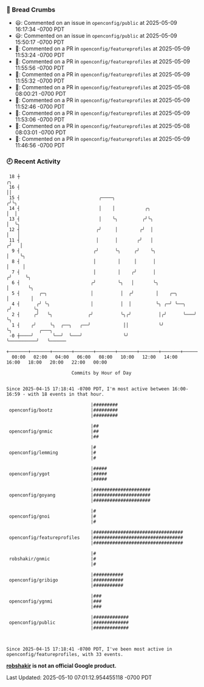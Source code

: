 ### 🍞 Bread Crumbs

 * 😃: Commented on an issue in `openconfig/public` at 2025-05-09 16:17:34 -0700 PDT
 * 😃: Commented on an issue in `openconfig/public` at 2025-05-09 15:50:17 -0700 PDT
 * 💬: Commented on a PR in  `openconfig/featureprofiles` at 2025-05-09 11:53:24 -0700 PDT
 * 💬: Commented on a PR in  `openconfig/featureprofiles` at 2025-05-09 11:55:56 -0700 PDT
 * 💬: Commented on a PR in  `openconfig/featureprofiles` at 2025-05-09 11:55:32 -0700 PDT
 * 💬: Commented on a PR in  `openconfig/featureprofiles` at 2025-05-08 08:00:21 -0700 PDT
 * 💬: Commented on a PR in  `openconfig/featureprofiles` at 2025-05-09 11:52:46 -0700 PDT
 * 💬: Commented on a PR in  `openconfig/featureprofiles` at 2025-05-09 11:53:06 -0700 PDT
 * 💬: Commented on a PR in  `openconfig/featureprofiles` at 2025-05-08 08:03:01 -0700 PDT
 * 💬: Commented on a PR in  `openconfig/featureprofiles` at 2025-05-09 11:46:56 -0700 PDT

### 🕘 Recent Activity
```
 18 ┼                                                                    ╭╮
 16 ┤                                                                    ││
 15 ┤                             ╭────╮                                ╭╯╰╮
 14 ┤                             │    │           ╭╮                   │  │
 13 ┤                             │    ╰╮         ╭╯╰╮                  │  ╰╮
 12 ┤                            ╭╯     │        ╭╯  │                  │   │
 11 ┤                            │      │       ╭╯   │                 ╭╯   │
  9 ┤                           ╭╯      ╰╮     ╭╯    ╰╮                │    ╰╮
  8 ┤                           │        │     │      │                │     │
  7 ┤                           │        │    ╭╯      │               ╭╯     ╰╮
  6 ┤                          ╭╯        ╰╮   │       ╰╮              │       ╰╮
  5 ┤       ╭─╮                │          │  ╭╯        │    ╭─╮       │        │
  4 ┤      ╭╯ ╰╮               │          │  │         ╰╮ ╭─╯ ╰──╮   ╭╯        ╰╮
  2 ┤     ╭╯   ╰╮             ╭╯          ╰╮╭╯          │╭╯      ╰───╯          ╰╮
  1 ┤    ╭╯     ╰╮  ╭──╮   ╭──╯            ││           ╰╯                       ╰╮          ╭───╮
 -0 ┼────╯       ╰──╯  ╰───╯               ╰╯                                     ╰──────────╯   ╰──────
    +───────+───────+───────+───────+───────+───────+───────+───────+───────+───────+───────+───────+────
  00:00   02:00   04:00   06:00   08:00   10:00   12:00   14:00   16:00   18:00   20:00   22:00   00:00   

						Commits by Hour of Day


Since 2025-04-15 17:18:41 -0700 PDT, I'm most active between 16:00-16:59 - with 18 events in that hour.

```



```
                               |#########
 openconfig/bootz              |#########
                               |#########

                               |##
 openconfig/gnmic              |##
                               |##

                               |#
 openconfig/lemming            |#
                               |#

                               |#####
 openconfig/ygot               |#####
                               |#####

                               |#####################
 openconfig/goyang             |#####################
                               |#####################

                               |#
 openconfig/gnoi               |#
                               |#

                               |#################################
 openconfig/featureprofiles    |#################################
                               |#################################

                               |#
 robshakir/gnmic               |#
                               |#

                               |###########
 openconfig/gribigo            |###########
                               |###########

                               |###
 openconfig/ygnmi              |###
                               |###

                               |#############
 openconfig/public             |#############
                               |#############



Since 2025-04-15 17:18:41 -0700 PDT, I've been most active in openconfig/featureprofiles, with 33 events.

```
**[robshakir](mailto:robjs@google.com) is not an official Google product.**  


Last Updated: 2025-05-10 07:01:12.954455118 -0700 PDT
